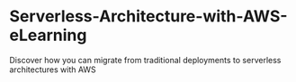 # Serverless-Architecture-with-AWS-eLearning
Discover how you can migrate from traditional deployments to serverless architectures with AWS

